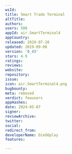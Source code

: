 ```yaml
---
wsId: 
title: Smart Trade Terminal
altTitle: 
authors: 
users: 500
appId: air.SmartTerminal4
appCountry: 
released: 2019-07-28
updated: 2019-09-08
version: '0_43'
stars: 4.9
ratings: 
reviews: 
website: 
repository: 
issue: 
icon: air.SmartTerminal4.png
bugbounty: 
meta: removed
verdict: fewusers
appHashes: 
date: 2024-05-07
signer: 
reviewArchive: 
twitter: 
social: 
redirect_from: 
developerName: DieGOplay
features: 

---
```



